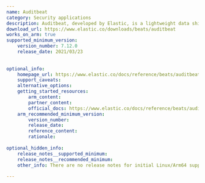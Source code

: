 ```yaml
---
name: Auditbeat
category: Security applications
description: Auditbeat, developed by Elastic, is a lightweight data shipper that monitors user activity, processes, and file integrity on servers to detect security policy violations and suspicious behavior.
download_url: https://www.elastic.co/downloads/beats/auditbeat
works_on_arm: true
supported_minimum_version:
    version_number: 7.12.0
    release_date: 2021/03/23
 
 
optional_info:
    homepage_url: https://www.elastic.co/docs/reference/beats/auditbeat
    support_caveats:
    alternative_options:
    getting_started_resources:
        arm_content:
        partner_content:
        official_docs: https://www.elastic.co/docs/reference/beats/auditbeat/auditbeat-installation-configuration
    arm_recommended_minimum_version:
        version_number:
        release_date:
        reference_content:
        rationale:
 
optional_hidden_info:
    release_notes__supported_minimum:
    release_notes__recommended_minimum:
    other_info: There are no release notes for initial Linux/Arm64 support. Auditbeat artifacts for Linux Aarch64 are available from version 7.12.0 onwards. Please see [this](https://www.elastic.co/downloads/past-releases/auditbeat-7-12-0).
 
---
```

